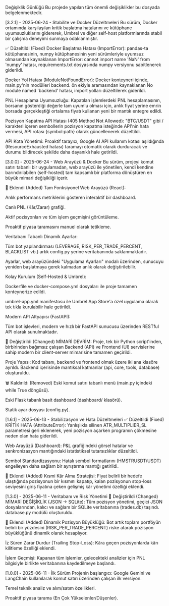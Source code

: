 Değişiklik Günlüğü
Bu projede yapılan tüm önemli değişiklikler bu dosyada belgelenmektedir.

[3.2.1] - 2025-06-24 - Stabilite ve Docker Düzeltmeleri
Bu sürüm, Docker ortamında karşılaşılan kritik başlatma hatalarını ve kütüphane uyumsuzluklarını gidererek, Umbrel ve diğer self-host platformlarında stabil bir çalışma deneyimi sunmaya odaklanmıştır.

✅ Düzeltildi (Fixed)
Docker Başlatma Hatası (ImportError): pandas-ta kütüphanesinin, numpy kütüphanesinin yeni sürümleriyle uyumsuz olmasından kaynaklanan ImportError: cannot import name 'NaN' from 'numpy' hatası, requirements.txt dosyasında numpy versiyonu sabitlenerek giderildi.

Docker Yol Hatası (ModuleNotFoundError): Docker konteyneri içinde, main.py'nin modülleri backend. ön ekiyle aramasından kaynaklanan No module named 'backend' hatası, import yolları düzeltilerek giderildi.

PNL Hesaplama Uyumsuzluğu: Kapatılan işlemlerdeki PNL hesaplamasının, borsanın gösterdiği değerle tam uyumlu olması için, anlık fiyat yerine emrin borsada gerçekleştiği ortalama fiyatı kullanan yeni bir mantık entegre edildi.

Pozisyon Kapatma API Hatası (405 Method Not Allowed): "BTC/USDT" gibi / karakteri içeren sembollerin pozisyon kapatma isteğinde API'nin hata vermesi, API rotası {symbol:path} olarak güncellenerek düzeltildi.

API Kota Yönetimi: Proaktif tarayıcı, Google AI API kullanım kotası aşıldığında (ResourceExhausted hatası) taramayı otomatik olarak durduracak ve durumu bildirecek şekilde daha dayanıklı hale getirildi.

[3.0.0] - 2025-06-24 - Web Arayüzü & Docker
Bu sürüm, projeyi komut satırı tabanlı bir uygulamadan, web arayüzü ile yönetilen, kendi kendine barındırılabilen (self-hosted) tam kapsamlı bir platforma dönüştüren en büyük mimari değişikliği içerir.

🚀 Eklendi (Added)
Tam Fonksiyonel Web Arayüzü (React):

Anlık performans metriklerini gösteren interaktif bir dashboard.

Canlı PNL (Kâr/Zarar) grafiği.

Aktif pozisyonları ve tüm işlem geçmişini görüntüleme.

Proaktif piyasa taramasını manuel olarak tetikleme.

Veritabanı Tabanlı Dinamik Ayarlar:

Tüm bot yapılandırması (LEVERAGE, RISK_PER_TRADE_PERCENT, BLACKLIST vb.) artık config.py yerine veritabanında saklanmaktadır.

Ayarlar, web arayüzündeki "Uygulama Ayarları" modalı üzerinden, sunucuyu yeniden başlatmaya gerek kalmadan anlık olarak değiştirilebilir.

Kolay Kurulum (Self-Hosted & Umbrel):

Dockerfile ve docker-compose.yml dosyaları ile proje tamamen konteynerize edildi.

umbrel-app.yml manifestosu ile Umbrel App Store'a özel uygulama olarak tek tıkla kurulabilir hale getirildi.

Modern API Altyapısı (FastAPI):

Tüm bot işlevleri, modern ve hızlı bir FastAPI sunucusu üzerinden RESTful API olarak sunulmaktadır.

🔄 Değiştirildi (Changed)
MİMARİ DEVRİM: Proje, tek bir Python script'inden, birbirinden bağımsız çalışan Backend (API) ve Frontend (UI) servislerine sahip modern bir client-server mimarisine tamamen geçirildi.

Proje Yapısı: Kod tabanı, backend ve frontend olmak üzere iki ana klasöre ayrıldı. Backend içerisinde mantıksal katmanlar (api, core, tools, database) oluşturuldu.

🗑️ Kaldırıldı (Removed)
Eski komut satırı tabanlı menü (main.py içindeki while True döngüsü).

Eski Flask tabanlı basit dashboard (dashboard/ klasörü).

Statik ayar dosyası (config.py).

[1.6.1] - 2025-06-13 - Stabilizasyon ve Hata Düzeltmeleri
✅ Düzeltildi (Fixed)
KRİTİK HATA (AttributeError): Yanlışlıkla silinen ATR_MULTIPLIER_SL parametresi geri eklenerek, yeni pozisyon açarken programın çökmesine neden olan hata giderildi.

Web Arayüzü (Dashboard): P&L grafiğindeki görsel hatalar ve senkronizasyon mantığındaki istatistiksel tutarsızlıklar düzeltildi.

Sembol Standardizasyonu: Hatalı sembol formatlarını (HMSTRUSDT/USDT) engelleyen daha sağlam bir ayrıştırma mantığı getirildi.

🚀 Eklendi (Added)
Kısmi Kâr Alma Stratejisi: Fiyat belirli bir hedefe ulaştığında pozisyonun bir kısmını kapatıp, kalan pozisyonun stop-loss seviyesini giriş fiyatına çeken gelişmiş kâr yönetimi özelliği eklendi.

[1.3.0] - 2025-06-11 - Veritabanı ve Risk Yönetimi
🔄 Değiştirildi (Changed)
MİMARİ DEĞİŞİKLİK (JSON -> SQLite): Tüm pozisyon yönetimi, geçici JSON dosyalarından, kalıcı ve sağlam bir SQLite veritabanına (trades.db) taşındı. database.py modülü oluşturuldu.

🚀 Eklendi (Added)
Dinamik Pozisyon Büyüklüğü: Bot artık toplam portföyün belirli bir yüzdesini (RISK_PER_TRADE_PERCENT) riske atarak pozisyon büyüklüğünü dinamik olarak hesaplıyor.

İz Süren Zarar Durdur (Trailing Stop-Loss): Kâra geçen pozisyonlarda kârı kilitleme özelliği eklendi.

İşlem Geçmişi: Kapanan tüm işlemler, gelecekteki analizler için PNL bilgisiyle birlikte veritabanına kaydedilmeye başlandı.

[1.0.0] - 2025-06-11 - İlk Sürüm
Projenin başlangıcı: Google Gemini ve LangChain kullanılarak komut satırı üzerinden çalışan ilk versiyon.

Temel teknik analiz ve alım/satım özellikleri.

Proaktif piyasa tarama (En Çok Yükselenler/Düşenler).